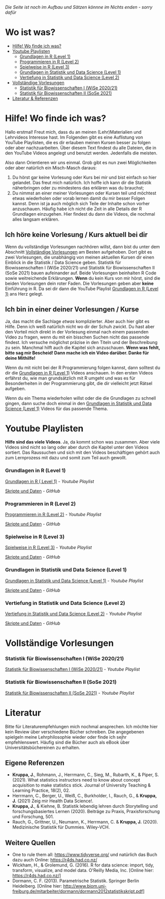 *Die Seite ist noch im Aufbau und Sätzen könnne im Nichts enden - sorry dafür*

# Wo ist was?

- [Hilfe! Wo finde ich was?](#hilfe-wo-finde-ich-was)
- [Youtube Playlisten](#youtube-playlisten)
	-  [Grundlagen in R (Level 1)](#grundlagen-in-r-level-1)
	-  [Programmieren in R (Level 2)](#programmieren-in-r-level-2)
	-  [Spielweise in R (Level 3)](#spielweise-in-r-level-3)
	-  [Grundlagen in Statistik und Data Science (Level 1)](#grundlagen-in-statistik-und-data-science-level-1)
	-  [Vertiefung in Statistik und Data Science (Level 2)](#vertiefung-in-statistik-und-data-science-level-2)
- [Vollständige Vorlesungen](#vollständige-vorlesungen)
	- [Statistik für Biowissenschaften I (WiSe 2020/21)](#statistik-für-biowissenschaften-i-wise-202021)
	- [Statistik für Biowissenschaften II (SoSe 2021)](#statistik-für-biowissenschaften-ii-sose-2021)
- [Literatur & Referenzen](#literatur)

# Hilfe! Wo finde ich was?

Hallo erstmal! Freut mich, dass du an meinen (Lehr)Materialien und Lehrvideos Interesse hast. Im Folgenden gibt es eine Auflistung von YouTube Playlisten, die es dir erlauben meinen Kursen besser zu folgen oder aber nachzuarbeiten. Über diesem Text findest du alle Dateien, die in den YouTube Videos angelegt und benutzt werden. Jedenfalls die meisten. 

Also dann Orientieren wir uns einmal. Grob gibt es nun zwei Möglichkeiten oder aber natürlich ein Misch-Masch daraus: 

1. Du hörst gar keine Vorlesung oder Kurs bei mir und bist einfach so hier gelandet. Das freut mich natürlich. Ich hoffe ich kann dir die Statistik näherbringen oder zu mindestens das erklären was du brauchst;
2. Du nimmst an einer meiner Vorlesungen oder Kursen teil und möchtest etwas wiederholen oder vorab lernen damit du mir besser Folgen kannst. Denn ist ja auch möglich sich Teile der Inhalte schon vorher anzuschauen. Häufig habe ich nicht die Zeit in alle Details der R Grundlagen einzugehen. Hier findest du dann die Videos, die nochmal alles langsam erklären.

## Ich höre keine Vorlesung / Kurs aktuell bei dir

Wenn du vollständige Vorlesungen nachhören willst, dann bist du unter dem Abschnitt [Vollständige Vorlesungen](#vollständige-vorlesungen) am Besten aufgehoben. Dort gibt es zwei Vorlesungen, die unabhängig von meinen aktuellen Kursen dir einen Einblick in die Statistik / Data Science geben. Statistik für Biowissenschaften I (WiSe 2020/21) und Statistik für Biowissenschaften II (SoSe 2021) bauen aufeinander auf. Beide Vorlesungen beinhalten R Code sowie weitreichende Erklärungen. **Wenn** du kein Kurs von mir hörst, sind die beiden Vorlesungen dein roter Faden. Die Vorlesungen geben aber **keine** Einführung in R. Da sei dir dann die YouTube Playlist [Grundlagen in R (Level 1)](#grundlagen-in-r-level-1) ans Herz gelegt.

## Ich bin in einer deiner Vorlesungen / Kurse

Ja, das macht die Sachlage *etwas* komplizierter. Aber auch hier gibt es Hilfe. Denn ich weiß natürlich nicht wo dir der Schuh zwickt. Du hast aber den Vorteil mich direkt in der Vorlesung einmal nach einem passenden Video zu fragen, wenn du mit ein bisschen Suchen nicht das passende findest. Ich versuche möglichst präzise in den Titeln und der Beschreibung zu sein. Manchmal hilft auch die Kapitel sich anzuschauen. **Wenn was fehlt, bitte sag mir Bescheid! Dann mache ich ein Video darüber. Danke für deine Mithilfe!**

Wenn du mit nicht bei der R Programmierung folgen kannst, dann solltest du dir die [Grundlagen in R (Level 1)](#grundlagen-in-r-level-1) Videos anschauen. In den ersten Videos erfährst du, wie man grundsätzlich mit R umgeht und was es für Besonderheiten in der Programmierung gibt, die dir vielleicht jetzt Rätsel aufgeben.

Wenn du ein Thema wiederholen willst oder die die Grundlagen zu schnell gingen, dann suche doch einmal in den [Grundlagen in Statistik und Data Science (Level 1)](#grundlagen-in-statistik-und-data-science-level-1) Videos für das passende Thema.

# Youtube Playlisten

**Hilfe sind das viele Videos**. Ja, da kommt schon was zusammen. Aber viele Videos sind nicht so lang oder aber durch die Kapitel unter den Videos sortiert. Das Raussuchen und sich mit den Videos beschäftigen gehört auch zum Lernprozess mit dazu und somit zum Teil auch gewollt. 

### Grundlagen in R (Level 1)
[Grundlagen in R ( Level 1)](https://www.youtube.com/playlist?list=PLe51bCp9JvEFUnFqaJG5aRmON9i1ZbOYC) - _Youtube Playlist_

[Skripte und Daten](https://github.com/jkruppa/teaching/tree/main/Grundlagen%20in%20R%20(Level%201)#readme) - _GitHub_

### Programmieren in R (Level 2) 
[Programmieren in R (Level 2)](https://www.youtube.com/playlist?list=PLe51bCp9JvEFp6T3BKhWGoC2mF-ID31co) - _Youtube Playlist_

[Skripte und Daten](https://github.com/jkruppa/teaching/tree/main/Programmieren%20in%20R%20(Level%202)#readme) - _GitHub_

### Spielweise in R (Level 3)
[Spielweise in R (Level 3)](https://www.youtube.com/playlist?list=PLe51bCp9JvEFZeYClBKad6yurjUzc8jXp) - _Youtube Playlist_

[Skripte und Daten](https://github.com/jkruppa/teaching/tree/main/Spielweise%20in%20R%20(Level%203)#readme) - _GitHub_

### Grundlagen in Statistik und Data Science (Level 1)
[Grundlagen in Statistik und Data Science (Level 1)](https://www.youtube.com/playlist?list=PLe51bCp9JvEHA3HK3OJfjyENEja0Omser) - _Youtube Playlist_

[Skripte und Daten](https://github.com/jkruppa/teaching/tree/main/Grundlagen%20in%20Statistik%20und%20Data%20Science%20(Level%201)#readme) - _GitHub_

### Vertiefung in Statistik und Data Science (Level 2)
[Vertiefung in Statistik und Data Science (Level 2)](https://www.youtube.com/playlist?list=PLe51bCp9JvEGYfNSmEPWBj6JGpNf8JNu6) - _Youtube Playlist_

[Skripte und Daten](https://github.com/jkruppa/teaching/tree/main/Vertiefung%20in%20Statistik%20und%20Data%20Science%20(Level%202)#readme) - _GitHub_

# Vollständige Vorlesungen

### Statistik für Biowissenschaften I (WiSe 2020/21)
[Statistik für Biowissenschaften I (WiSe 2020/21)](https://www.youtube.com/playlist?list=PLe51bCp9JvEHELp0HFqtAvUQg_VSkDc9n) - _Youtube Playlist_

### Statistik für Biowissenschaften II (SoSe 2021)
[Statistik für Biowissenschaften II (SoSe 2021)](https://www.youtube.com/playlist?list=PLe51bCp9JvEGVmH5pkJUnj-7Y-uK3_yV_) - _Youtube Playlist_

# Literatur

Bitte für Literaturempfehlungen mich nochmal ansprechen. Ich möchte hier kein Review über verschiedene Bücher schreiben. Die angegebenen spielgeln meine Lehrphilosophie wieder oder finde ich sejhr empfehlenswert. Häufig sind die Bücher auch als eBook über Universitätsbüchereinen zu erhalten.

## Eigene Referenzen
- **Kruppa, J.**, Rohmann, J., Herrmann, C., Sieg, M., Rubarth, K., & Piper, S. (2021). What statistics instructors need to know about concept acquisition to make statistics stick. Journal of University Teaching & Learning Practice, 18(2), 02.
- Herrmann, C., Berger, U., Weiß, C., Burkholder, I., Rauch, G., & **Kruppa, J.** (2021) Zeig mir Health Data Science!.
- **Kruppa, J.**, & Kiehne, B. Statistik lebendig lehren durch Storytelling und forschungsbasiertes Lernen (2020). Beiträge zu Praxis, Praxisforschung und Forschung, 501.
- Rauch, G., Grittner, U., Neumann, K., Herrmann, C. & **Kruppa, J.** (2020). Medizinische Statistik für Dummies. Wiley-VCH.

## Weitere Quellen
- One to rule them all: https://www.tidyverse.org/ und natürlich das Buch dazu auch Online: https://r4ds.had.co.nz/
- Wickham, H., & Grolemund, G. (2016). R for data science: import, tidy, transform, visualize, and model data. O'Reilly Media, Inc. [Online hier: https://r4ds.had.co.nz/]
- Dormann, C. F. (2013). Parametrische Statistik. Springer Berlin Heidelberg. [Online hier: http://www.biom.uni-freiburg.de/mitarbeiter/dormann/dormann2012statistikskript.pdf]
